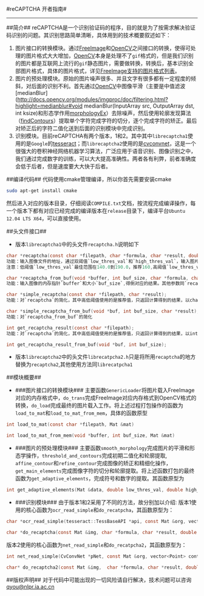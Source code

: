 #reCAPTCHA 开者指南#

---
##简介##
reCAPTCHA是一个识别验证码的程序，目的就是为了按需求解决验证码识别的问题。其识别思路简单清晰，具体用到的技术概要叙述如下：
1. 图片接口的转换模块。通过[FreeImage](http://freeimage.sourceforge.net/ "FreeImage")和[OpenCV](http://opencv.org/ "OpenCV")之间接口的转换，使得可处理的图片格式大大增加，[OpenCV](http://opencv.org/ "OpenCV")本身是处理不了`gif`格式的，但是我们识别的图片都是互联网上流行的`gif`静态图片，需要做转换，转换后，基本识别全部图片格式，具体的图片格式，详见[FreeImage支持的图片格式列表](http://freeimage.sourceforge.net/features.html)。
2. 图片的预处理模块。原始的图片噪声很多、并且文字有很多都有一定程度的倾斜，对后面的识别不利。首先通过[OpenCV](http://opencv.org/ "OpenCV")中图像平滑（主要是中值滤波[medianBlur](http://docs.opencv.org/modules/imgproc/doc/filtering.html?highlight=medianblur#void medianBlur(InputArray src, OutputArray dst, int ksize)和形态学作用[morphologyEx](http://docs.opencv.org/modules/imgproc/doc/filtering.html?highlight=morphologyex#cv2.morphologyEx)）去除噪声，然后使用轮廓发现算法（[findContours](http://docs.opencv.org/modules/imgproc/doc/structural_analysis_and_shape_descriptors.html#findcontours)）提取单个字符完成字符的切分，逐个完成字符的矫正。最后对矫正后的字符二值化送到后面的识别模块中完成识别。
3. 识别模块。目前reCAPTCHA有两个版本，1和2。其中其中`librecaptcha1`使用的是`Google`的[tesseract](https://code.google.com/p/tesseract-ocr/ "tesseract")；而`librecaptcha2`使用的是[cvconvnet](https://github.com/eldog/fface/tree/master/src/conv-net-0.1)，这是一个很强大的卷积神经网络机器学习算法，广泛应用于语音识别、图像识别之中，我们通过完成数字的训练，可以大大提高准确性。两者各有利弊，前者准确度会低于后者，但是速度要大大快于后者。

##编译代码##
代码使用cmake管理编译，所以你首先需要安装cmake

```bash
sudo apt-get install cmake
```

然后进入对应的版本目录，仔细阅读`COMPILE.txt`文档，按流程完成编译操作，每一个版本下都有对应已经完成的编译版本在`release`目录下，编译平台`Ubuntu 12.04 LTS X64`，可以直接使用。

##头文件接口##
+ 版本`librecaptcha1`中的头文件`recaptcha.h`说明如下
```c
char *recaptcha(const char *filepath, char *formula, char *result, double low_thres_val, double high_thres_val);
功能：输入图像文件的地址，通过双阈值`low_thres_val`和`high_thres_val`，输入图片识别的字符串`formula`，以及计算的结果`result`
注意：低阈值`low_thres_val`最佳范围在140.0到190.0，推荐160,高阈值`low_thres_val`最佳范围在190.0到210.0之间，推荐200.0
```
```c
char *recaptcha_from_buf(void *buffer, int buf_size, char *formula, char *result, double low_thres_val, double high_thres_val);
功能：输入图像的内存指针`buffer`和大小`buf_size`,得倒对应的结果。其他参数同`recaptcha`
```
```c
char *simple_recaptcha(const char *filepath, char *result);
功能：对`recaptcha`的简化，其中高低阈值使用的是推荐值，只返回计算得到的结果，以char*保存。
```
```c
char *simple_recaptcha_from_buf(void *buf, int buf_size, char *result);
功能：对`recaptcha_from_buf`的简化
```
```c
int get_recaptcha_result(const char *filepath);
功能：对`recaptcha`的简化，其中高低阈值使用的是推荐值，只返回计算得到的结果，以int保存。
```
```c
int get_recaptcha_result_from_buf(void *buf, int buf_size);
```

+ 版本`librecaptcha2`中的头文件`librecatpcha2.h`只是将所用`recaptcha`的地方替换为`recaptcha2`,其他使用方法同`librecatpcha1`


##模块概要##
+ ###图片接口的转换模块###
主要函数`GenericLoader`将图片载入FreeImage对应的内存格式中，`do_trans`完成FreeImage对应内存格式到OpenCV格式的转换，`do_load`完成最终的图片载入工作。将上述过程打包操作的函数为`load_to_mat`和`load_to_mat_from_mem`，具体的函数原型
```c
int load_to_mat(const char *filepath, Mat &mat)
```
```c
int load_to_mat_from_mem(void *buffer, int buf_size, Mat &mat)
```


+ ###图片的预处理模块###
主要函数`smooth_morphology`完成图片的平滑和形态学操作，`threshold_and_contours`完成初期二值化和轮廓提取,
`affine_contour`和`refine_contour`完成图像的矫正和精细化操作，`get_main_elements`完成图像字符的切分和轮廓提取。将上述函数打包的最终函数为`get_adaptive_elements`，完成符号和数字的提取。其函数原型为
```c
int get_adaptive_elements(Mat &data, double low_thres_val, double high_thres_val, vector<Point> &cnt1, vector<Point> &cnt2, vector<Point> &cnt_mark)
```

+ ###识别模块###
由于版本1和2采用了不同的方法，故分别加以介绍:
版本1使用的核心函数为`ocr_read_simple`和`do_recatpcha`，其函数原型为：
```c
char *ocr_read_simple(tesseract::TessBaseAPI *api, const Mat &org, vector<Point> &contour, Mat &ret)
```
```c
char *do_recaptcha(const Mat &img, char *formula, char *result, double low_thres_val, double high_thres_val)
```
版本2使用的核心函数为`net_read_simple`和`do_recatpcha2`，其函数原型为：
```c
int net_read_simple(CvConvNet *pNet, const Mat &org, vector<Point> contour, Mat &ret)
```
```c
char* do_recaptcha2(const Mat &img,  char *formula, char *result, double low_thres_val, double high_thres_val)
```

##版权声明##
对于代码中可能出现的一切风险请自行解决，技术问题可以咨询[qyou@nlpr.ia.ac.cn](mailto:qyou@nlpr.ia.ac.cn)

 



